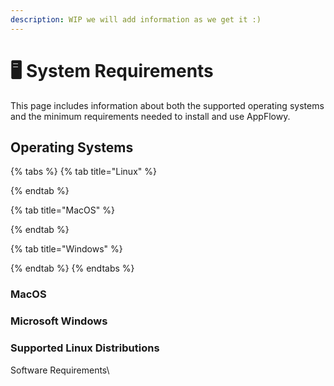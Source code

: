 ```yaml
---
description: WIP we will add information as we get it :)
---
```


# 🖥 System Requirements

This page includes information about both the supported operating systems and the minimum requirements needed to install and use AppFlowy.

## Operating Systems

{% tabs %}
{% tab title="Linux" %}

{% endtab %}

{% tab title="MacOS" %}

{% endtab %}

{% tab title="Windows" %}

{% endtab %}
{% endtabs %}

### MacOS

### Microsoft Windows

### Supported Linux Distributions



Software Requirements\

